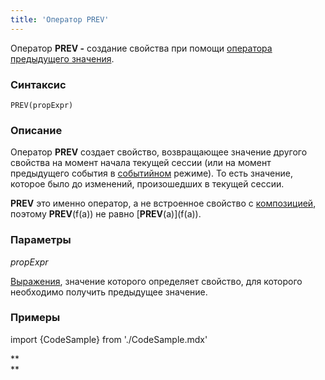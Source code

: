 ```yaml
---
title: 'Оператор PREV'
---
```


Оператор **PREV -** создание свойства при помощи [оператора предыдущего значения](Предыдущее_значение_PREV.md).

### Синтаксис

    PREV(propExpr)

### Описание

Оператор **PREV** создает свойство, возвращающее значение другого свойства на момент начала текущей сессии (или на момент предыдущего события в [событийном](События.md#change) режиме). То есть значение, которое было до изменений, произошедших в текущей сессии.

**PREV** это именно оператор, а не встроенное свойство с [композицией](Композиция_JOIN.md), поэтому **PREV**(f(a)) не равно \[**PREV**(a)\](f(a)).

### Параметры

*propExpr*

[Выражения](Выражения.md), значение которого определяет свойство, для которого необходимо получить предыдущее значение.

### Примеры


import {CodeSample} from './CodeSample.mdx'

<CodeSample url="https://ru-documentation.lsfusion.org/sample?file=OperatorPropertySample&block=prev"/>

**  
**
